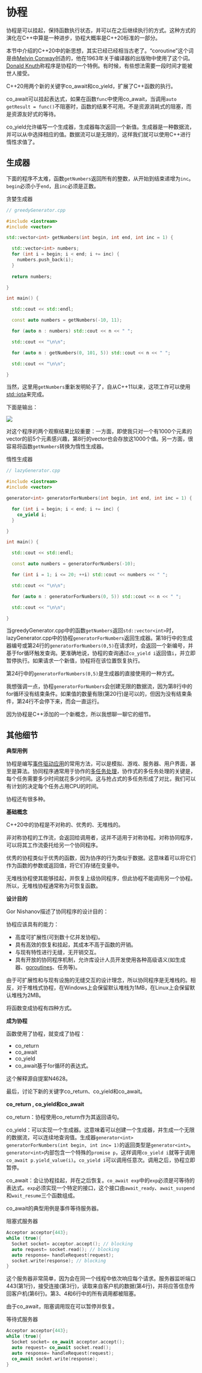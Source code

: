 # 协程

协程是可以挂起，保持函数执行状态，并可以在之后继续执行的方式。这种方式的演化在C++中算是一种进步，协程大概率是C++20标准的一部分。

本节中介绍的C++20中的新思想，其实已经已经相当古老了。“coroutine”这个词是由[Melvin Conway](https://en.wikipedia.org/wiki/Melvin_Conway)创造的，他在1963年关于编译器的出版物中使用了这个词。[Donald Knuth](https://en.wikipedia.org/wiki/Donald_Knuth)称程序是协程的一个特例。有时候，有些想法需要一段时间才能被世人接受。

C++20用两个新的关键字co_await和co_yield，扩展了C++函数的执行。

co_await可以挂起表达式，如果在函数`func`中使用co_await，当调用`auto getResult = func()`不阻塞时，函数的结果不可用。不是资源消耗式的阻塞，而是资源友好式的等待。

co_yield允许编写一个生成器，生成器每次返回一个新值。生成器是一种数据流，并可以从中选择相应的值。数据流可以是无限的，这样我们就可以使用C++进行惰性求值了。

## 生成器

下面的程序不太难，函数`getNumbers`返回所有的整数，从开始到结束递增为`inc`。`begin`必须小于`end`，且`inc`必须是正数。

贪婪生成器

```c++
// greedyGenerator.cpp

#include <iostream>
#include <vector>

std::vector<int> getNumbers(int begin, int end, int inc = 1) {

  std::vector<int> numbers;
  for (int i = begin; i < end; i += inc) {
    numbers.push_back(i);
  }
  
  return numbers;

}

int main() {

  std::cout << std::endl;

  const auto numbers = getNumbers(-10, 11);

  for (auto n : numbers) std::cout << n << " ";

  std::cout << "\n\n";

  for (auto n : getNumbers(0, 101, 5)) std::cout << n << " ";

  std::cout << "\n\n";

}
```

当然，这里用`getNumbers`重新发明轮子了，自从C++11以来，这项工作可以使用[std::iota](http://en.cppreference.com/w/cpp/algorithm/iota)来完成。

下面是输出：

![](../../../images/detail/The-Future-CPP-20-23/9.png)

对这个程序的两个观察结果比较重要：一方面，即使我只对一个有1000个元素的vector的前5个元素感兴趣，第8行的vector也会存放这1000个值。另一方面，很容易将函数`getNumbers`转换为惰性生成器。

惰性生成器

```c++
// lazyGenerator.cpp

#include <iostream>
#include <vector>

generator<int> generatorForNumbers(int begin, int end, int inc = 1) {

  for (int i = begin; i < end; i += inc) {
    co_yield i;
  }

}

int main() {

  std::cout << std::endl;

  const auto numbers = generatorForNumbers(-10);

  for (int i = 1; i <= 20; ++i) std::cout << numbers << " ";

  std::cout << "\n\n";

  for (auto n : generatorForNumbers(0, 5)) std::cout << n << " ";

  std::cout << "\n\n";

}
```

当greedyGenerator.cpp中的函数`getNumbers`返回`std::vector<int>`时，lazyGenerator.cpp中的协程`generatorForNumbers`返回生成器。第18行中的生成器编号或第24行的`generatorForNumbers(0,5)`在请求时，会返回一个新编号，并基于for循环触发查询。更准确地说，协程的查询通过`co_yield i`返回值`i`，并立即暂停执行。如果请求一个新值，协程将在该位置恢复执行。

第24行中的`generatorForNumbers(0,5)`是生成器的直接使用的一种方式。

我想强调一点，协程`generatorForNumbers`会创建无限的数据流，因为第8行中的for循环没有结束条件。如果值的数量有限(第20行)是可以的，但因为没有结束条件，第24行不会停下来，而会一直运行。

因为协程是C++添加的一个新概念，所以我想聊一聊它的细节。

## 其他细节

**典型用例**

协程是编写[事件驱动应用]( https://en.wikipedia.org/wiki/Event-driven_programming)的常用方法，可以是模拟、游戏、服务器、用户界面，甚至是算法。协同程序通常用于协作的[多任务处理]( https://de.wikipedia.org/wiki/Multitasking)，协作式的多任务处理的关键是，每个任务需要多少时间就花多少时间。这与抢占式的多任务形成了对比，我们可以有计划的决定每个任务占用CPU的时间。

协程还有很多种。

**基础概念**

C++20中的协程是不对称的、优秀的、无堆栈的。

非对称协程的工作流，会返回给调用者，这并不适用于对称协程。对称协同程序，可以将其工作流委托给另一个协同程序。

优秀的协程类似于优秀的函数，因为协序的行为类似于数据。这意味着可以将它们作为函数的参数或返回值，将它们存储在变量中。

无堆栈协程使其能够挂起，并恢复上级协同程序，但此协程不能调用另一个协程。所以，无堆栈协程通常称为可恢复函数。

**设计目的**

Gor Nishanov描述了协同程序的设计目的：

协程应该具有的能力：

* 高度可扩展性(可到数十亿并发协程)。
* 具有高效的恢复和挂起，其成本不高于函数的开销。
* 与现有特性进行无缝，无开销交互。
* 具有开放的协同程序机制，允许库设计人员开发使用各种高级语义(如生成器、[goroutines](https://tour.golang.org/concurrency/1)、任务等)。

由于可扩展性和与现有设施的无缝交互的设计理念，所以协同程序是无堆栈的。相反，对于堆栈式协程，在Windows上会保留默认堆栈为1MB，在Linux上会保留默认堆栈为2MB。

将函数变成协程有四种方式。

**成为协程**

函数使用了协程，就变成了协程：

* co_return
* co_await
* co_yield
* co_await基于for循环的表达式。

这个解释源自提案N4628。

最后，讨论下新的关键字co_return、co_yield和co_await。

**co_return , co_yield和co_await**

co_return：协程使用co_return作为其返回语句。

co_yield：可以实现一个生成器。这意味着可以创建一个生成器，并生成一个无限的数据流，可以连续地查询值。生成器`generator<int> generatorForNumbers(int begin, int inc= 1)`的返回类型是`generator<int>`。`generator<int>`内部包含一个特殊的`promise p`，这样调用`co_yield i`就等于调用`co_await p.yield_value(i)`。`co_yield i`可以调用任意次。调用之后，协程立即暂停。

co_await：会让协程挂起，并在之后恢复。`co_await exp`中的`exp`必须是可等待的表达式。`exp`必须实现一个特定的接口，这个接口由`await_ready`、`await_suspend`和`wait_resume`三个函数组成。

co_await的典型用例是事件等待服务器。

阻塞式服务器

```c++
Acceptor acceptor{443};
while (true){
  Socket socket= acceptor.accept(); // blocking
  auto request= socket.read(); // blocking
  auto response= handleRequest(request);
  socket.write(response); // blocking
}
```

这个服务器非常简单，因为会在同一个线程中依次响应每个请求。服务器监听端口443(第1行)，接受连接(第3行)，读取来自客户机的数据(第4行)，并将应答信息传回客户机(第6行)。第3、4和6行中的所有调用都被阻塞。

由于co_await，阻塞调用现在可以暂停并恢复。

等待式服务器

```c++
Acceptor acceptor{443};
while (true){
  Socket socket= co_await acceptor.accept();
  auto request= co_await socket.read();
  auto response= handleRequest(request);
  co_await socket.write(response);
}
```

